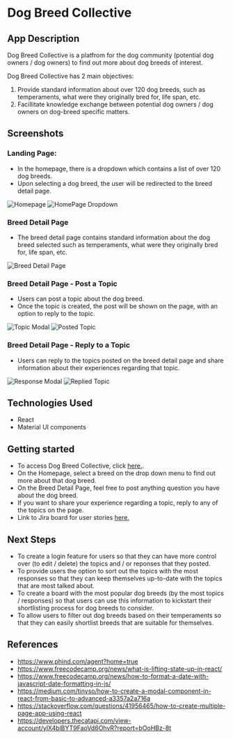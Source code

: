 # Dog Breed Collective

## App Description

Dog Breed Collective is a platfrom for the dog community (potential dog owners / dog owners) to find out more about dog breeds of interest.

Dog Breed Collective has 2 main objectives:

1. Provide standard information about over 120 dog breeds, such as temperaments, what were they originally bred for, life span, etc.
2. Facillitate knowledge exchange between potential dog owners / dog owners on dog-breed specific matters.

## Screenshots

### Landing Page:

- In the homepage, there is a dropdown which contains a list of over 120 dog breeds.
- Upon selecting a dog breed, the user will be redirected to the breed detail page.

![Homepage](/src/images/Frame1.png)
![HomePage Dropdown](/src/images/Frame2.png)

### Breed Detail Page

- The breed detail page contains standard information about the dog breed selected such as temperaments, what were they originally bred for, life span, etc.

![Breed Detail Page](/src/images/Frame3.png)

### Breed Detail Page - Post a Topic

- Users can post a topic about the dog breed.
- Once the topic is created, the post will be shown on the page, with an option to reply to the topic.

![Topic Modal](/src/images/Frame4.png)
![Posted Topic](/src/images/Frame5.png)

### Breed Detail Page - Reply to a Topic

- Users can reply to the topics posted on the breed detail page and share information about their experiences regarding that topic.

![Response Modal](/src/images/Frame6.png)
![Replied Topic](/src/images/Frame7.png)

## Technologies Used

- React
- Material UI components

## Getting started

- To access Dog Breed Collective, click [here.](https://dogbreedcollective.vercel.app/).
- On the Homepage, select a breed on the drop down menu to find out more about that dog breed.
- On the Breed Detail Page, feel free to post anything question you have about the dog breed.
- If you want to share your experience regarding a topic, reply to any of the topics on the page.
- Link to Jira board for user stories [here.](https://thisisanita.atlassian.net/jira/software/projects/DBC/boards/1?assignee=5f43392cfcaf93003be71315)

## Next Steps

- To create a login feature for users so that they can have more control over (to edit / delete) the topics and / or reponses that they posted.
- To provide users the option to sort out the topics with the most responses so that they can keep themselves up-to-date with the topics that are most talked about.
- To create a board with the most popular dog breeds (by the most topics / responses) so that users can use this information to kickstart their shortlisting process for dog breeds to consider.
- To allow users to filter out dog breeds based on their temperaments so that they can easily shortlist breeds that are suitable for themselves.

## References

- https://www.phind.com/agent?home=true
- https://www.freecodecamp.org/news/what-is-lifting-state-up-in-react/
- https://www.freecodecamp.org/news/how-to-format-a-date-with-javascript-date-formatting-in-js/
- https://medium.com/tinyso/how-to-create-a-modal-component-in-react-from-basic-to-advanced-a3357a2a716a
- https://stackoverflow.com/questions/41956465/how-to-create-multiple-page-app-using-react
- https://developers.thecatapi.com/view-account/ylX4blBYT9FaoVd6OhvR?report=bOoHBz-8t

